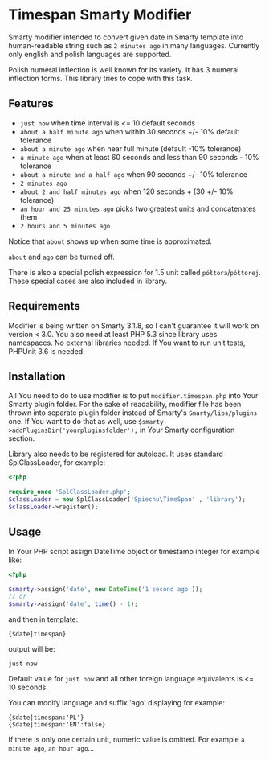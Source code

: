 # Timespan Smarty Modifier

Smarty modifier intended to convert given date in Smarty template into human-readable string such as `2 minutes ago` in many languages.
Currently only english and polish languages are supported.

Polish numeral inflection is well known for its variety. It has 3 numeral inflection forms. This library tries to cope with this task.

## Features

* `just now` when time interval is <= 10 default seconds
* `about a half minute ago` when within 30 seconds +/- 10% default tolerance
* `about a minute ago` when near full minute (default -10% tolerance)
* `a minute ago` when at least 60 seconds and less than 90 seconds - 10% tolerance
* `about a minute and a half ago` when 90 seconds +/- 10% tolerance
* `2 minutes ago`
* `about 2 and half minutes ago` when 120 seconds + (30 +/- 10% tolerance)
* `an hour and 25 minutes ago` picks two greatest units and concatenates them
* `2 hours and 5 minutes ago`

Notice that `about` shows up when some time is approximated.

`about` and `ago` can be turned off.

There is also a special polish expression for 1.5 unit called `półtora`/`półtorej`. These special cases are also included in library.                                                                                 

## Requirements

Modifier is being written on Smarty 3.1.8, so I can't guarantee it will work on version < 3.0.
You also need at least PHP 5.3 since library uses namespaces. No external libraries needed.
If You want to run unit tests, PHPUnit 3.6 is needed.

## Installation

All You need to do to use modifier is to put `modifier.timespan.php` into Your Smarty plugin folder.
For the sake of readability, modifier file has been thrown into separate plugin folder instead of Smarty's `Smarty/libs/plugins` one. If You want to do that as well, use `$smarty->addPluginsDir('yourpluginsfolder');` in Your Smarty configuration section.

Library also needs to be registered for autoload. It uses standard SplClassLoader, for example:

```php
<?php

require_once 'SplClassLoader.php';
$classLoader = new SplClassLoader('Spiechu\TimeSpan' , 'library');
$classLoader->register();
```

## Usage

In Your PHP script assign DateTime object or timestamp integer for example like:

```php
<?php

$smarty->assign('date', new DateTime('1 second ago'));
// or
$smarty->assign('date', time() - 1);
```

and then in template:

```smarty
{$date|timespan}
```

output will be:

```smarty
just now
```
    
Default value for `just now` and all other foreign language equivalents is <= 10 seconds.

You can modify language and suffix 'ago' displaying for example:

```smarty
{$date|timespan:'PL'}
{$date|timespan:'EN':false}
```
    
If there is only one certain unit, numeric value is omitted. For example `a minute ago`, `an hour ago`...
